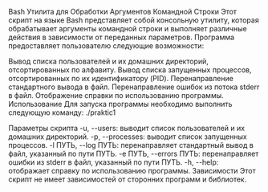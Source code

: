 Bash Утилита для Обработки Аргументов Командной Строки
Этот скрипт на языке Bash представляет собой консольную утилиту, которая обрабатывает аргументы командной строки и выполняет различные действия в зависимости от переданных параметров. Программа предоставляет пользователю следующие возможности:

Вывод списка пользователей и их домашних директорий, отсортированных по алфавиту.
Вывод списка запущенных процессов, отсортированных по их идентификатору (PID).
Перенаправление стандартного вывода в файл.
Перенаправление ошибок из потока stderr в файл.
Отображение справки по использованию программы.
Использование
Для запуска программы необходимо выполнить следующую команду: ./praktic1

Параметры скрипта
-u, --users: выводит список пользователей и их домашних директорий.
-p, --processes: выводит список запущенных процессов.
-l ПУТЬ, --log ПУТЬ: перенаправляет стандартный вывод в файл, указанный по пути ПУТЬ.
-e ПУТЬ, --errors ПУТЬ: перенаправляет ошибки из stderr в файл, указанный по пути ПУТЬ.
-h, --help: отображает справку по использованию программы.
Зависимости
Этот скрипт не имеет зависимостей от сторонних программ и библиотек.
